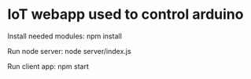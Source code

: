 # IoT webapp used to control arduino

Install needed modules:
	npm install

Run node server:
	node server/index.js

Run client app:
	npm start